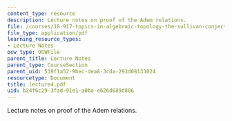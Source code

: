 ```yaml
---
content_type: resource
description: Lecture notes on proof of the Adem relations.
file: /courses/18-917-topics-in-algebraic-topology-the-sullivan-conjecture-fall-2007/b24f6c293fad91e1a0bae626d689d886_lecture4.pdf
file_type: application/pdf
learning_resource_types:
- Lecture Notes
ocw_type: OCWFile
parent_title: Lecture Notes
parent_type: CourseSection
parent_uid: 539f1a52-9bec-dea8-3cda-293d08133024
resourcetype: Document
title: lecture4.pdf
uid: b24f6c29-3fad-91e1-a0ba-e626d689d886
---
```

Lecture notes on proof of the Adem relations.

